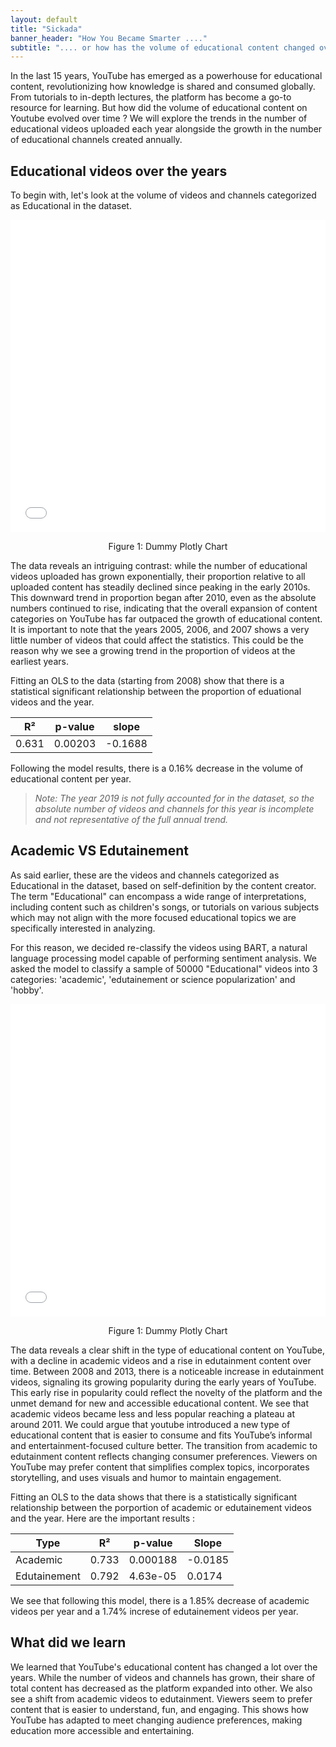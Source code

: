 ```yaml
---
layout: default
title: "Sickada"
banner_header: "How You Became Smarter ...."
subtitle: ".... or how has the volume of educational content changed over time"
---
```


In the last 15 years, YouTube has emerged as a powerhouse for educational content, revolutionizing how knowledge is shared and consumed globally. From tutorials to in-depth lectures, the platform has become a go-to resource for learning. But how did the volume of educational content on Youtube evolved over time ? We will explore the trends in the number of educational videos uploaded each year alongside the growth in the number of educational channels created annually.

## **Educational videos over the years**
To begin with, let's look at the volume of videos and channels categorized as Educational in the dataset.
<div>
  <iframe src="assets/plots/educational_videos_number_proportion_per_year.html" width="100%" height="500" frameborder="0"></iframe>
  <p style="text-align: center;">Figure 1: Dummy Plotly Chart</p>
</div>
The data reveals an intriguing contrast: while the number of educational videos uploaded has grown exponentially, their proportion relative to all uploaded content has steadily declined since peaking in the early 2010s. This downward trend in proportion began after 2010, even as the absolute numbers continued to rise, indicating that the overall expansion of content categories on YouTube has far outpaced the growth of educational content. It is important to note that the years 2005, 2006, and 2007 shows a very little number of videos that could affect the statistics. This could be the reason why we see a growing trend in the proportion of videos at the earliest years.

Fitting an OLS to the data (starting from 2008) show that there is a statistical significant relationship between the proportion of eduational videos and the year. 

|R²|p-value|slope|
|--|-------|-----|
|0.631|0.00203|-0.1688|

Following the model results, there is a 0.16% decrease in the volume of educational content per year.

<!-- What about the number of educational channels ? -->
<!-- <div>
  <iframe src="assets/educational_channel_number_proportion_per_year.html" width="100%" height="500" frameborder="0"></iframe>
  <p style="text-align: center;">Figure 1: Dummy Plotly Chart</p>
</div>
This plot highlight a reccuring trend: while the number of educational channels created per year is growing, the proportion of educational channels is decreasing. A particularly striking observation is the sharp decline in both the absolute number and the proportion of educational channels created in 2018, marking a challenging year for the creation of educational content. This could suggests a significant shift in the platform's dynamics or external factors influencing creators’ decisions during this year. -->

>*Note: The year 2019 is not fully accounted for in the dataset, so the absolute number of videos and channels for this year is incomplete and not representative of the full annual trend.*

## **Academic VS Edutainement**
As said earlier, these are the videos and channels categorized as Educational in the dataset, based on self-definition by the content creator. The term "Educational" can encompass a wide range of interpretations, including content such as children's songs, or tutorials on various subjects which may not align with the more focused educational topics we are specifically interested in analyzing.

For this reason, we decided re-classify the videos using BART, a natural language processing model capable of performing sentiment analysis. We asked the model to classify a sample of 50000 "Educational" videos into 3 categories: 'academic', 'edutainement or science popularization' and 'hobby'.
<div>
  <iframe src="assets/plots/proportion_video_type_per_year.html" width="100%" height="500" frameborder="0"></iframe>
  <p style="text-align: center;">Figure 1: Dummy Plotly Chart</p>
</div>

The data reveals a clear shift in the type of educational content on YouTube, with a decline in academic videos and a rise in edutainment content over time. Between 2008 and 2013, there is a noticeable increase in edutainment videos, signaling its growing popularity during the early years of YouTube. This early rise in popularity could reflect the novelty of the platform and the unmet demand for new and accessible educational content. We see that academic videos became less and less popular reaching a plateau at around 2011. We could argue that youtube introduced a new type of educational content that is easier to consume and fits YouTube’s informal and entertainment-focused culture better. The transition from academic to edutainment content reflects changing consumer preferences. Viewers on YouTube may prefer content that simplifies complex topics, incorporates storytelling, and uses visuals and humor to maintain engagement.

Fitting an OLS to the data shows that there is a statistically significant relationship between the porportion of academic or edutainement videos and the year. Here are the important results :

| Type      | R²   | p-value | Slope |
|-----------|------|---------|-------|
| Academic | 0.733 | 0.000188 | -0.0185 |
| Edutainement | 0.792 | 4.63e-05 | 0.0174 |

We see that following this model, there is a 1.85% decrease of academic videos per year and a 1.74% increse of edutainement videos per year.

## **What did we learn**
We learned that YouTube's educational content has changed a lot over the years. While the number of videos and channels has grown, their share of total content has decreased as the platform expanded into other. We also see a shift from academic videos to edutainment. Viewers seem to prefer content that is easier to understand, fun, and engaging. This shows how YouTube has adapted to meet changing audience preferences, making education more accessible and entertaining.